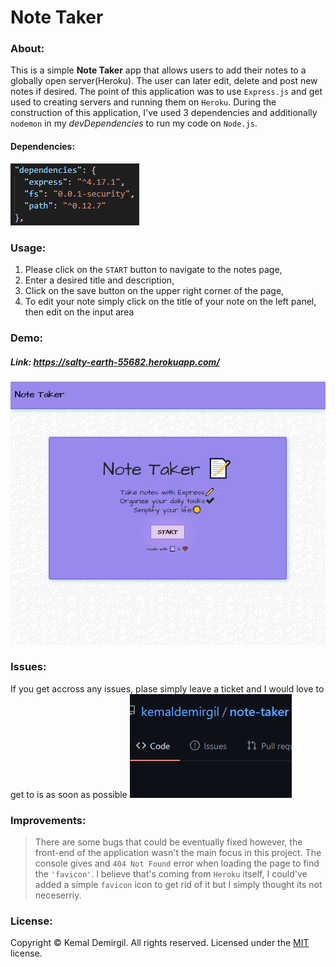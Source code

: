 
# Note Taker

### About:
This is a simple **Note Taker** app that allows users to add their notes to a globally open server(Heroku). The user can later edit, delete and post new notes if desired. The point of this application was to use `Express.js` and get used to creating servers and running them on `Heroku`. During the construction of this application, I've used 3 dependencies and additionally `nodemon` in my *devDependencies* to run my code on `Node.js`.

#### Dependencies:
![](resources/dependencies.PNG)

### Usage:
1. Please click on the `START` button to navigate to the notes page,
2. Enter a desired title and description,
3. Click on the save button on the upper right corner of the page,
4. To edit your note simply click on the title of your note on the left panel, then edit on the input area

### Demo:
##### Link: https://salty-earth-55682.herokuapp.com/
![](resources/note-demo.gif)

### Issues:
If you get accross any issues, plase simply leave a ticket and I would love to get to is as soon as possible
![](resources/issues-demo.gif)

### Improvements:
> There are some bugs that could be eventually fixed however, the front-end of the application wasn't the main focus in this project. The console gives and `404 Not Found` error when loading the page to find the `'favicon'`. I believe that's coming from `Heroku` itself, I could've added a simple `favicon` icon to get rid of it but I simply thought its not neceserriy.

### License:
Copyright © Kemal Demirgil. All rights reserved.
Licensed under the [MIT](https://github.com/kemaldemirgil/note-taker/blob/main/LICENSE) license.
